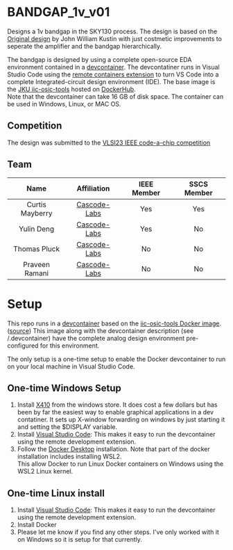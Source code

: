 # BANDGAP_1v_v01
Designs a 1v bandgap in the SKY130 process.  The design is based on the
[Original design](https://github.com/johnkustin/bandgapReferenceCircuit) 
by John William Kustin with just costmetic improvements to seperate the 
amplifier and the bandgap hierarchically.

The bandgap is designed by using a complete open-source EDA environment 
contained in a [devcontainer](https://containers.dev/).  The devcontatiner runs in Visual Studio Code 
using the 
[remote containers extension](https://code.visualstudio.com/docs/devcontainers/containers) 
to turn VS Code into a complete
Integrated-circuit design environment (IDE).  The base image is the 
[JKU iic-osic-tools](https://github.com/iic-jku/iic-osic-tools) 
hosted on [DockerHub](https://hub.docker.com/r/hpretl/iic-osic-tools).  
Note that the devcontainer can take 16 GB of disk space.  The container can be
used in Windows, Linux, or MAC OS.

## Competition
The design was submitted to the 
[VLSI23 IEEE code-a-chip competition](https://github.com/cascode-labs/sscs-ose-code-a-chip.github.io/tree/main)

## Team

|Name|Affiliation|IEEE Member|SSCS Member|
|:--:|:----------:|:----------:|:----------:|
|Curtis Mayberry|[Cascode-Labs](http://www.cascode-labs.org/)|Yes|Yes|
|Yulin Deng|[Cascode-Labs](http://www.cascode-labs.org/)|Yes|No|
|Thomas Pluck|[Cascode-Labs](http://www.cascode-labs.org/)|No|No|
|Praveen Ramani|[Cascode-Labs](http://www.cascode-labs.org/)|No|No|


# Setup
This repo runs in a [devcontainer](https://containers.dev/) based on the 
[iic-osic-tools Docker image](https://hub.docker.com/r/hpretl/iic-osic-tools).
([source](https://github.com/iic-jku/iic-osic-tools))  This image along with the devcontainer description 
(see /.devcontainer) have the complete analog design environment 
pre-configured for this environment.

The only setup is a one-time setup to enable the Docker devcontainer to run 
on your local machine in Visual Studio Code.

## One-time Windows Setup
1. Install [X410](https://x410.dev/) from the windows store.  It does cost
a few dollars but has been by far the easiest way to enable graphical 
applications in a dev contatiner.  It sets up X-window 
forwarding on windows by just starting it and setting the $DISPLAY variable.
2. Install [Visual Studio Code](https://code.visualstudio.com/): 
This makes it easy to run the devcontainer using the remote development 
extension.
3. Follow the [Docker Desktop](https://docs.docker.com/desktop/) installation.
Note that part of the docker installation includes installing WSL2.  
This allow Docker to run Linux Docker containers on Windows using the WSL2 
Linux kernel.

## One-time Linux install
1. Install [Visual Studio Code](https://code.visualstudio.com/): 
This makes it easy to run the devcontainer using the remote development 
extension.
2. Install Docker
3. Please let me know if you find any other steps.  I've only worked with it
on Windows so it is setup for that currently.
